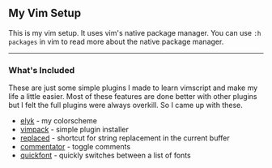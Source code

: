 ## My Vim Setup

This is my vim setup. It uses vim's native package manager.
You can use ```:h packages``` in vim to read more about the native package manager.

---
### What's Included

These are just some simple plugins I made to learn vimscript and make my life a little easier. 
Most of these features are done better with other plugins but I felt the full plugins 
were always overkill. So I came up with these.

* [elyk][2] - my colorscheme
* [vimpack][3] - simple plugin installer
* [replaced][4] - shortcut for string replacement in the current buffer
* [commentator][6] - toggle comments
* [quickfont][7] - quickly switches between a list of fonts

[2]: https://github.com/thisiskyle/vim/tree/master/pack/my_pack/start/elyk
[3]: https://github.com/thisiskyle/vim/tree/master/pack/my_pack/start/vimpack
[4]: https://github.com/thisiskyle/vim/tree/master/pack/my_pack/start/replaced
[6]: https://github.com/thisiskyle/vim/tree/master/pack/my_pack/opt/commentator
[7]: https://github.com/thisiskyle/vim/tree/master/pack/my_pack/start/quickfont
